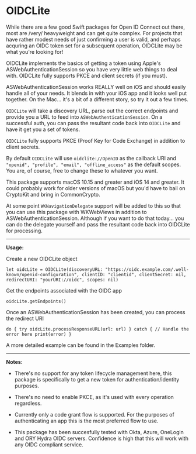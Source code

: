 # OIDCLite

While there are a few good Swift packages for Open ID Connect out there, most are /very/ heavyweight and can get quite complex. For projects that have rather modest needs of just confirming a user is valid, and perhaps acquring an OIDC token set for a subsequent operation, OIDCLite may be what you're looking for!

OIDCLite implements the basics of getting a token using Apple's ASWebAuthenticationSession so you have very little web things to deal with. OIDCLite fully supports PKCE and client secrets (if you must).

ASWebAuthenticationSession works REALLY well on iOS and should easily handle all of your needs. It blends in with your iOS app and it looks well put together. On the Mac... it's a bit of a different story, so try it out a few times.

`OIDCLite` will take a discovery URL, parse out the correct endpoints and provide you a URL to feed into `ASWebAuthenticationSession`. On a successful auth, you can pass the resultant code back into `OIDCLite` and have it get you a set of tokens.

`OIDCLite` fully supports PKCE (Proof Key for Code Exchange) in addition to client secrets.

By default `OIDCLite` will use `oidclite://OpenID` as the callback URI and `"openid", "profile", "email", "offline_access"` as the default scopes. You are, of course, free to change these to whatever you want.

This package supports macOS 10.15 and greater and iOS 14 and greater. It could probably work for older versions of macOS but you'd have to bail on CryptoKit and bring in CommonCrypto.

At some point `WKNavigationDelegate` support will be added to this so that you can use this package with WKWebViews in addition to ASWebAuthenticationSession. Although if you want to do that today... you can do the delegate yourself and pass the resultant code back into OIDCLite for processing.

<hr>

**Usage:**

Create a new OIDCLite object

`let oidcLite = OIDCLite(discoveryURL: "https://oidc.example.com/.well-known/openid-configuration", clientID: "clientid", clientSecret: nil, redirectURI: "yourURI://oidc", scopes: nil)`
        
Get the endpoints associated with the OIDC app

`oidcLite.getEndpoints()`

Once an ASWebAuthenticationSession has been created, you can process the redirect URI

`do {
        try oidcLite.processResponseURL(url: url)
    } catch {
        // Handle the error here
        print(error)
}`

A more detailed example can be found in the Examples folder.

<hr>

**Notes:**

- There's no support for any token lifecycle management here, this package is specifically to get a new token for authentication/identity purposes.

- There's no need to enable PKCE, as it's used with every operation regardless.

- Currently only a code grant flow is supported. For the purposes of authenticating an app this is the most preferred flow to use.

- This package has been succesfully tested with Okta, Azure, OneLogin and ORY Hydra OIDC servers. Confidence is high that this will work with any OIDC compliant service.
